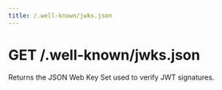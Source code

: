 ```yaml
---
title: /.well-known/jwks.json
---
```


# GET /.well-known/jwks.json

Returns the JSON Web Key Set used to verify JWT signatures.
